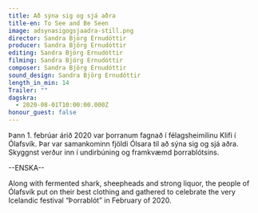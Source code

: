 ```yaml
---
title: Að sýna sig og sjá aðra
title-en: To See and Be Seen
image: adsynasigogsjaadra-still.png
director: Sandra Björg Ernudóttir
producer: Sandra Björg Ernudóttir
editing: Sandra Björg Ernudóttir
filming: Sandra Björg Ernudóttir
composer: Sandra Björg Ernudóttir
sound_design: Sandra Björg Ernudóttir
length_in_min: 14
Trailer: ""
dagskra:
  - 2020-08-01T10:00:00.000Z
honour_guest: false
---
```

Þann 1. febrúar árið 2020 var þorranum fagnað í félagsheimilinu Klifi í Ólafsvík. Þar var samankominn fjöldi Ólsara til að sýna sig og sjá aðra. Skyggnst verður inn í undirbúning og framkvæmd þorrablótsins.

\--ENSKA--

Along with fermented shark, sheepheads and strong liquor, the people of Ólafsvík put on their best clothing and gathered to celebrate the very Icelandic festival “Þorrablót” in February of 2020.
